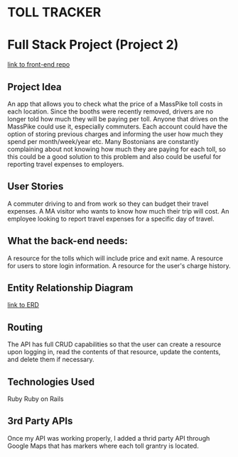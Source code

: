 # TOLL TRACKER
# Full Stack Project (Project 2)
[link to front-end repo](https://github.com/ccasner/full-stack-application)

## Project Idea


An app that allows you to check what the price of a MassPike toll costs in each location. Since the booths were recently removed, drivers are no longer told how much they will be paying per toll. Anyone that drives on the MassPike could use it, especially commuters. Each account could have the option of storing previous charges and informing the user how much they spend per month/week/year etc. Many Bostonians are constantly complaining about not knowing how much they are paying for each toll, so this could be a good solution to this problem and also could be useful for reporting travel expenses to employers.


## User Stories

A commuter driving to and from work so they can budget their travel expenses.
A MA visitor who wants to know how much their trip will cost.
An employee looking to report travel expenses for a specific day of travel.


## What the back-end needs:

A resource for the tolls which will include price and exit name.
A resource for users to store login information.
A resource for the user's charge history.

## Entity Relationship Diagram

[link to ERD](https://imgur.com/a/cv0qf)

## Routing

The API has full CRUD capabilities so that the user can create a resource upon logging in, read the contents of that resource, update the contents, and delete them if necessary.


## Technologies Used

Ruby
Ruby on Rails


## 3rd Party APIs

Once my API was working properly, I added a thrid party API through Google Maps that has markers where each toll grantry is located.
